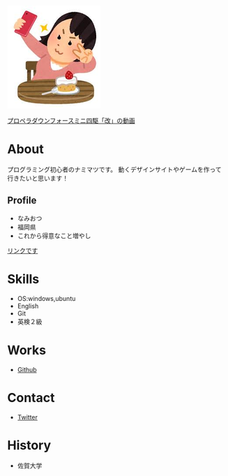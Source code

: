 ![yey](images.jpeg)

<script type="application/javascript" src="https://embed.nicovideo.jp/watch/sm38372752/script?w=640&h=360"></script><noscript><a href="https://www.nicovideo.jp/watch/sm38372752">プロペラダウンフォースミニ四駆「改」の動画</a></noscript>

# About
プログラミング初心者のナミマツです。
動くデザインサイトやゲームを作って行きたいと思います！

## Profile
- なみおつ　
- 福岡県
- これから得意なこと増やし

[リンクです](https://nnn.ed.nico)

# Skills
- OS:windows,ubuntu
- English
- Git
- 英検２級

# Works
- [Github](https://dabiozsu.github.io/assessment/assessment.html)

# Contact
- [Twitter](https://twitter.com/namiotsu1)

# History
- 佐賀大学
